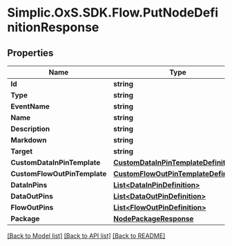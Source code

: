 # Simplic.OxS.SDK.Flow.PutNodeDefinitionResponse

## Properties

Name | Type | Description | Notes
------------ | ------------- | ------------- | -------------
**Id** | **string** |  | 
**Type** | **string** |  | 
**EventName** | **string** |  | [optional] 
**Name** | **string** |  | [optional] 
**Description** | **string** |  | [optional] 
**Markdown** | **string** |  | 
**Target** | **string** |  | 
**CustomDataInPinTemplate** | [**CustomDataInPinTemplateDefinition**](CustomDataInPinTemplateDefinition.md) |  | [optional] 
**CustomFlowOutPinTemplate** | [**CustomFlowOutPinTemplateDefinition**](CustomFlowOutPinTemplateDefinition.md) |  | [optional] 
**DataInPins** | [**List&lt;DataInPinDefinition&gt;**](DataInPinDefinition.md) |  | [optional] 
**DataOutPins** | [**List&lt;DataOutPinDefinition&gt;**](DataOutPinDefinition.md) |  | [optional] 
**FlowOutPins** | [**List&lt;FlowOutPinDefinition&gt;**](FlowOutPinDefinition.md) |  | [optional] 
**Package** | [**NodePackageResponse**](NodePackageResponse.md) |  | 

[[Back to Model list]](../README.md#documentation-for-models) [[Back to API list]](../README.md#documentation-for-api-endpoints) [[Back to README]](../README.md)


